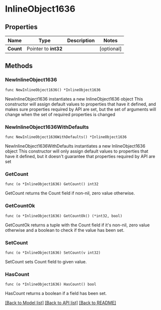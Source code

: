 # InlineObject1636

## Properties

Name | Type | Description | Notes
------------ | ------------- | ------------- | -------------
**Count** | Pointer to **int32** |  | [optional] 

## Methods

### NewInlineObject1636

`func NewInlineObject1636() *InlineObject1636`

NewInlineObject1636 instantiates a new InlineObject1636 object
This constructor will assign default values to properties that have it defined,
and makes sure properties required by API are set, but the set of arguments
will change when the set of required properties is changed

### NewInlineObject1636WithDefaults

`func NewInlineObject1636WithDefaults() *InlineObject1636`

NewInlineObject1636WithDefaults instantiates a new InlineObject1636 object
This constructor will only assign default values to properties that have it defined,
but it doesn't guarantee that properties required by API are set

### GetCount

`func (o *InlineObject1636) GetCount() int32`

GetCount returns the Count field if non-nil, zero value otherwise.

### GetCountOk

`func (o *InlineObject1636) GetCountOk() (*int32, bool)`

GetCountOk returns a tuple with the Count field if it's non-nil, zero value otherwise
and a boolean to check if the value has been set.

### SetCount

`func (o *InlineObject1636) SetCount(v int32)`

SetCount sets Count field to given value.

### HasCount

`func (o *InlineObject1636) HasCount() bool`

HasCount returns a boolean if a field has been set.


[[Back to Model list]](../README.md#documentation-for-models) [[Back to API list]](../README.md#documentation-for-api-endpoints) [[Back to README]](../README.md)


